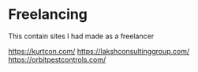 # Freelancing

This contain sites I had made as a freelancer

https://kurtcon.com/
https://lakshconsultinggroup.com/
https://orbitpestcontrols.com/
